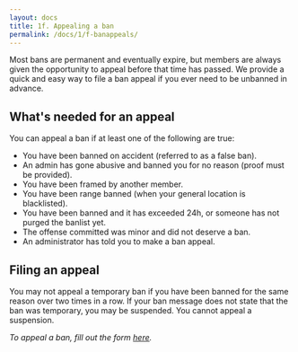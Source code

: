 ```yaml
---
layout: docs
title: 1f. Appealing a ban
permalink: /docs/1/f-banappeals/
---
```

Most bans are permanent and eventually expire, but members are always given the opportunity to appeal before that time has passed.
We provide a quick and easy way to file a ban appeal if you ever need to be unbanned in advance.

## What's needed for an appeal
You can appeal a ban if at least one of the following are true:

* You have been banned on accident (referred to as a false ban).
* An admin has gone abusive and banned you for no reason (proof must be provided).
* You have been framed by another member.
* You have been range banned (when your general location is blacklisted).
* You have been banned and it has exceeded 24h, or someone has not purged the banlist yet.
* The offense committed was minor and did not deserve a ban.
* An administrator has told you to make a ban appeal.

## Filing an appeal
You may not appeal a temporary ban if you have been banned for the same reason over two times in a row.
If your ban message does not state that the ban was temporary, you may be suspended. You cannot appeal a suspension.

_To appeal a ban, fill out the form [here](https://shadowga.typeform.com/to/fE4jeV)._
